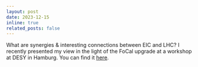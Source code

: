 ```yaml
---
layout: post
date: 2023-12-15
inline: true
related_posts: false
---
```


What are synergies & interesting connections between EIC and LHC? I recently presented my view in the light of the FoCal upgrade at a workshop at DESY in Hamburg. You can find it [here](https://indico.desy.de/event/41404/contributions/156396/).
